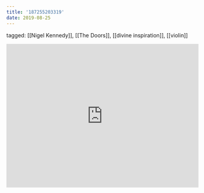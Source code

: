 ```yaml
---
title: '187255203319'
date: 2019-08-25
---
```

tagged: [[Nigel Kennedy]], [[The Doors]], [[divine inspiration]], [[violin]]
<iframe allow="accelerometer; autoplay; clipboard-write; encrypted-media; gyroscope; picture-in-picture" allowfullscreen="" frameborder="0" height="375" id="youtube_iframe" src="https://www.youtube.com/embed/6vIxwAV35dc?feature=oembed&amp;enablejsapi=1&amp;origin=https://safe.txmblr.com&amp;wmode=opaque" width="500"></iframe>